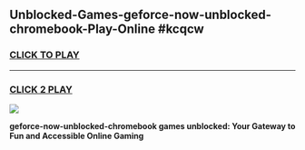 
## Unblocked-Games-geforce-now-unblocked-chromebook-Play-Online #kcqcw
<h3>
<a href="https://news.freeplayer.one?title=geforce-now-unblocked-chromebook&ref=3">CLICK TO PLAY</a></h3>
<hr>

<h3>
<a href="https://news.freeplayer.one?title=geforce-now-unblocked-chromebook&ref=3">CLICK 2 PLAY</a>
  
</h3>

<a href="https://news.freeplayer.one?title=geforce-now-unblocked-chromebook&ref=3"><img src="https://clearcache.store/games.png"></a>


**geforce-now-unblocked-chromebook games unblocked: Your Gateway to Fun and Accessible Online Gaming**

